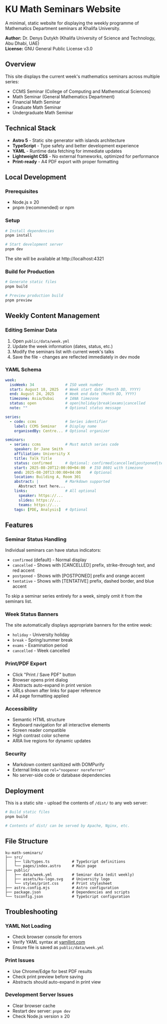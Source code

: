 # KU Math Seminars Website

A minimal, static website for displaying the weekly programme of Mathematics Department seminars at Khalifa University.

**Author:** Dr. Denys Dutykh (Khalifa University of Science and Technology, Abu Dhabi, UAE)  
**License:** GNU General Public License v3.0

## Overview

This site displays the current week's mathematics seminars across multiple series:
- CCMS Seminar (College of Computing and Mathematical Sciences)
- Math Seminar (General Mathematics Department)
- Financial Math Seminar
- Graduate Math Seminar
- Undergraduate Math Seminar

## Technical Stack

- **Astro 5** - Static site generator with islands architecture
- **TypeScript** - Type safety and better development experience
- **YAML** - Runtime data fetching for immediate updates
- **Lightweight CSS** - No external frameworks, optimized for performance
- **Print-ready** - A4 PDF export with proper formatting

## Local Development

### Prerequisites
- Node.js ≥ 20
- pnpm (recommended) or npm

### Setup

```bash
# Install dependencies
pnpm install

# Start development server
pnpm dev
```

The site will be available at http://localhost:4321

### Build for Production

```bash
# Generate static files
pnpm build

# Preview production build
pnpm preview
```

## Weekly Content Management

### Editing Seminar Data

1. Open `public/data/week.yml`
2. Update the week information (dates, status, etc.)
3. Modify the seminars list with current week's talks
4. Save the file - changes are reflected immediately in dev mode

### YAML Schema

```yaml
week:
  isoWeek: 34              # ISO week number
  start: August 18, 2025   # Week start date (Month DD, YYYY)
  end: August 24, 2025     # Week end date (Month DD, YYYY)
  timezone: Asia/Dubai     # IANA timezone
  status: open             # open|holiday|break|exams|cancelled
  note: ""                 # Optional status message

series:
  - code: ccms             # Series identifier
    label: CCMS Seminar    # Display name
    organisedBy: Centre... # Optional organizer

seminars:
  - series: ccms           # Must match series code
    speaker: Dr Jane Smith
    affiliation: University X
    title: Talk Title
    status: confirmed      # Optional: confirmed|cancelled|postponed|tentative
    start: 2025-08-20T12:00:00+04:00  # ISO 8601 with timezone
    end: 2025-08-20T13:00:00+04:00    # Optional
    location: Building A, Room 301
    abstract: |            # Markdown supported
      Abstract text here...
    links:                 # All optional
      speaker: https://...
      slides: https://...
      teams: https://...
    tags: [PDE, Analysis]  # Optional
```

## Features

### Seminar Status Handling
Individual seminars can have status indicators:
- `confirmed` (default) - Normal display
- `cancelled` - Shows with [CANCELLED] prefix, strike-through text, and red accent
- `postponed` - Shows with [POSTPONED] prefix and orange accent
- `tentative` - Shows with [TENTATIVE] prefix, dashed border, and blue accent

To skip a seminar series entirely for a week, simply omit it from the seminars list.

### Week Status Banners
The site automatically displays appropriate banners for the entire week:
- `holiday` - University holiday
- `break` - Spring/summer break
- `exams` - Examination period
- `cancelled` - Week cancelled

### Print/PDF Export
- Click "Print / Save PDF" button
- Browser opens print dialog
- Abstracts auto-expand in print version
- URLs shown after links for paper reference
- A4 page formatting applied

### Accessibility
- Semantic HTML structure
- Keyboard navigation for all interactive elements
- Screen reader compatible
- High contrast color scheme
- ARIA live regions for dynamic updates

### Security
- Markdown content sanitized with DOMPurify
- External links use `rel="noopener noreferrer"`
- No server-side code or database dependencies

## Deployment

This is a static site - upload the contents of `/dist/` to any web server:

```bash
# Build static files
pnpm build

# Contents of dist/ can be served by Apache, Nginx, etc.
```

## File Structure

```
ku-math-seminars/
├── src/
│   ├── lib/types.ts          # TypeScript definitions
│   └── pages/index.astro     # Main page
├── public/
│   ├── data/week.yml         # Seminar data (edit weekly)
│   ├── assets/ku-logo.svg    # University logo
│   └── styles/print.css      # Print stylesheet
├── astro.config.mjs          # Astro configuration
├── package.json              # Dependencies and scripts
└── tsconfig.json             # TypeScript configuration
```

## Troubleshooting

### YAML Not Loading
- Check browser console for errors
- Verify YAML syntax at [yamllint.com](https://www.yamllint.com/)
- Ensure file is saved as `public/data/week.yml`

### Print Issues
- Use Chrome/Edge for best PDF results
- Check print preview before saving
- Abstracts should auto-expand in print view

### Development Server Issues
- Clear browser cache
- Restart dev server: `pnpm dev`
- Check Node.js version ≥ 20

